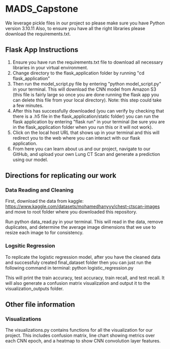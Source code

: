# MADS_Capstone
We leverage pickle files in our project so please make sure you have Python version 3.10.11
Also, to ensure you have all the right libraries please download the requirements.txt.

## Flask App Instructions
1. Ensure you have run the requirements.txt file to download all necessary libraries in your virtual environment. 
2. Change directory to the flask_application folder by running "cd flask_application"
3. Then run the model_script.py file by entering "python model_script.py" in your terminal. This will download the CNN model from Amazon S3 (this file is fairly large so once you are done running the flask app you can delete this file from your local directory). Note: this step could take a few minutes.
4. After this has successfully downloaded (you can verify by checking that there is a .h5 file in the flask_application/static folder) you can run the flask application by entering "flask run" in your terminal (be sure you are in the flask_application folder when you run this or it will not work).
5. Click on the local host URL that shows up in your terminal and this will redirect you to the web where you can interact with our flask application.
6. From here you can learn about us and our project, navigate to our GitHub, and upload your own Lung CT Scan and generate a prediction using our model.  

## Directions for replicating our work
### Data Reading and Cleaning
First, download the data from kaggle: https://www.kaggle.com/datasets/mohamedhanyyy/chest-ctscan-images and move to root folder where you downloaded this repository. 

Run python data_read.py in your terminal. This will read in the data, remove duplicates, and determine the average image dimensions that we use to resize each image to for consistency. 

### Logsitic Regression
To replicate the logistic regression model, after you have the cleaned data and successfuly created final_dataset folder then you can just run the following command in terminal:
python logistic_regression.py 

This will print the train accuracy, test accuracy, train recall, and test recall. It will also generate a confusion matrix visualization and output it to the visualization_outputs folder.

## Other file information
### Visualizations
The visualizations.py contains functions for all the visualization for our project. This includes confusion matrix, line chart showing metrics over each CNN epoch, and a heatmap to show CNN convolution layer features.